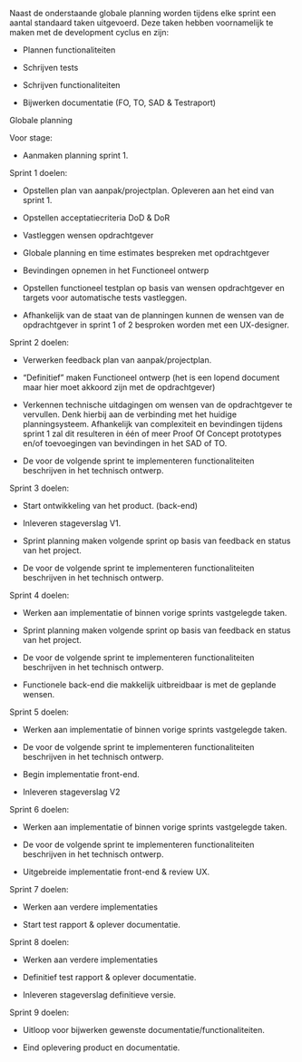 
Naast de onderstaande globale planning worden tijdens elke sprint een
aantal standaard taken uitgevoerd. Deze taken hebben voornamelijk te
maken met de development cyclus en zijn:

- Plannen functionaliteiten

- Schrijven tests

- Schrijven functionaliteiten

- Bijwerken documentatie (FO, TO, SAD & Testraport)

Globale planning

Voor stage:

- Aanmaken planning sprint 1.

Sprint 1 doelen:

- Opstellen plan van aanpak/projectplan. Opleveren aan het eind van
  sprint 1.

- Opstellen acceptatiecriteria DoD & DoR

- Vastleggen wensen opdrachtgever

- Globale planning en time estimates bespreken met opdrachtgever

- Bevindingen opnemen in het Functioneel ontwerp

- Opstellen functioneel testplan op basis van wensen opdrachtgever en
  targets voor automatische tests vastleggen.

- Afhankelijk van de staat van de planningen kunnen de wensen van de
  opdrachtgever in sprint 1 of 2 besproken worden met een UX-designer.

Sprint 2 doelen:

- Verwerken feedback plan van aanpak/projectplan.

- “Definitief” maken Functioneel ontwerp (het is een lopend document
  maar hier moet akkoord zijn met de opdrachtgever)

- Verkennen technische uitdagingen om wensen van de opdrachtgever te
  vervullen. Denk hierbij aan de verbinding met het huidige
  planningsysteem. Afhankelijk van complexiteit en bevindingen tijdens
  sprint 1 zal dit resulteren in één of meer Proof Of Concept prototypes
  en/of toevoegingen van bevindingen in het SAD of TO.

- De voor de volgende sprint te implementeren functionaliteiten
  beschrijven in het technisch ontwerp.

Sprint 3 doelen:

- Start ontwikkeling van het product. (back-end)

- Inleveren stageverslag V1.

- Sprint planning maken volgende sprint op basis van feedback en status
  van het project.

- De voor de volgende sprint te implementeren functionaliteiten
  beschrijven in het technisch ontwerp.

Sprint 4 doelen:

- Werken aan implementatie of binnen vorige sprints vastgelegde taken.

- Sprint planning maken volgende sprint op basis van feedback en status
  van het project.

- De voor de volgende sprint te implementeren functionaliteiten
  beschrijven in het technisch ontwerp.

- Functionele back-end die makkelijk uitbreidbaar is met de geplande
  wensen.

Sprint 5 doelen:

- Werken aan implementatie of binnen vorige sprints vastgelegde taken.

- De voor de volgende sprint te implementeren functionaliteiten
  beschrijven in het technisch ontwerp.

- Begin implementatie front-end.

- Inleveren stageverslag V2

Sprint 6 doelen:

- Werken aan implementatie of binnen vorige sprints vastgelegde taken.

- De voor de volgende sprint te implementeren functionaliteiten
  beschrijven in het technisch ontwerp.

- Uitgebreide implementatie front-end & review UX.

Sprint 7 doelen:

- Werken aan verdere implementaties

- Start test rapport & oplever documentatie.

Sprint 8 doelen:

- Werken aan verdere implementaties

<!-- -->

- Definitief test rapport & oplever documentatie.

- Inleveren stageverslag definitieve versie.

Sprint 9 doelen:

- Uitloop voor bijwerken gewenste documentatie/functionaliteiten.

- Eind oplevering product en documentatie.

